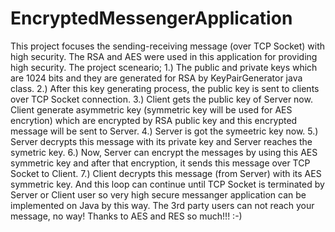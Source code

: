 # EncryptedMessengerApplication
This project focuses the sending-receiving message (over TCP Socket) with high security. The RSA and AES were used in this application for providing high security.  The project sceneario;  1.) The public and private keys which are 1024 bits and they are generated for RSA by KeyPairGenerator java class.  2.) After this key generating process, the public key is sent to clients over TCP Socket connection.  3.) Client gets the public key of Server now. Client generate asymmetric key (symmetric key will be used for AES encrytion) which are encrypted by RSA public key and this encrypted message will be sent to Server.  4.) Server is got the symeetric key now.  5.) Server decrypts this message with its private key and Server reaches the symetric key.  6.) Now, Server can encrypt the messages by using this AES symmetric key and after that encryption, it sends this message over TCP Socket to Client.  7.) Client decrypts this message (from Server) with its AES symmetric key.  And this loop can continue until TCP Socket is terminated by Server or Client user so  very high secure messanger application can be implemented on Java by this way. The 3rd party users can not reach your message, no way! Thanks to AES and RES so much!!! :-)
